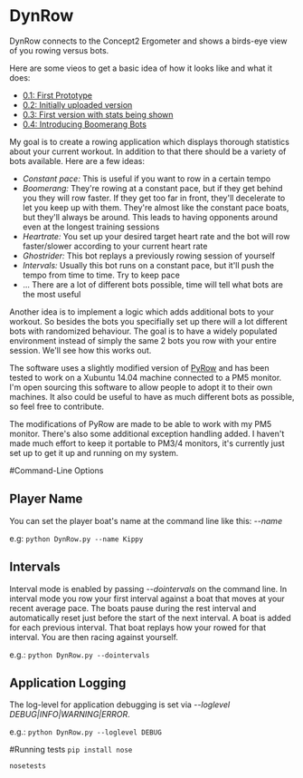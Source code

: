 # DynRow
DynRow connects to the Concept2 Ergometer and shows a birds-eye view of you rowing versus bots.

Here are some vieos to get a basic idea of how it looks like and what it does:
* [0.1: First Prototype](http://youtu.be/gBvpYNmO__Y)
* [0.2: Initially uploaded version](http://youtu.be/8LIEzyJB_4k)
* [0.3: First version with stats being shown](http://youtu.be/3XJ9Eh7riac)
* [0.4: Introducing Boomerang Bots](https://www.youtube.com/watch?v=pUSHYbpO-0I)

My goal is to create a rowing application which displays thorough statistics about your current workout. In addition to that there should be a variety of bots available. Here are a few ideas:
* *Constant pace:* This is useful if you want to row in a certain tempo
* *Boomerang:* They're rowing at a constant pace, but if they get behind you they will row faster. If they get too far in front, they'll decelerate to let you keep up with them. They're almost like the constant pace boats, but they'll always be around. This leads to having opponents around even at the longest training sessions
* *Heartrate:* You set up your desired target heart rate and the bot will row faster/slower according to your current heart rate
* *Ghostrider:* This bot replays a previously rowing session of yourself
* *Intervals:* Usually this bot runs on a constant pace, but it'll push the tempo from time to time. Try to keep pace
* ... There are a lot of different bots possible, time will tell what bots are the most useful

Another idea is to implement a logic which adds additional bots to your workout. So besides the bots you specifially set up there will a lot different bots with randomized behaviour. The goal is to have a widely populated environment instead of simply the same 2 bots you row with your entire session. We'll see how this works out.

The software uses a slightly modified version of  [PyRow](http://www.newhavenrowingclub.org/pyrow/) and has been tested to work on a Xubuntu 14.04 machine connected to a PM5 monitor. I'm open sourcing this software to allow people to adopt it to their own machines. It also could be useful to have as much different bots as possible, so feel free to contribute.

The modifications of PyRow are made to be able to work with my PM5 monitor. There's also some additional exception handling added. I haven't made much effort to keep it portable to PM3/4 monitors, it's currently just set up to get it up and running on my system.


#Command-Line Options

## Player Name
You can set the player boat's name at the command line like this: *--name <player name>*

e.g: 
`python DynRow.py --name Kippy`

## Intervals
Interval mode is enabled by passing *--dointervals* on the command line.  In interval mode you row your first interval against a boat that moves at your recent average pace.  The boats pause during the rest interval and automatically reset just before the start of the next interval.  A boat is added for each previous interval.  That boat replays how your rowed for that interval.  You are then racing against yourself.

e.g.:
`python DynRow.py --dointervals`


## Application Logging
The log-level for application debugging is set via *--loglevel DEBUG|INFO|WARNING|ERROR*.

e.g.:
`python DynRow.py --loglevel DEBUG`



#Running tests
`pip install nose`

`nosetests`
